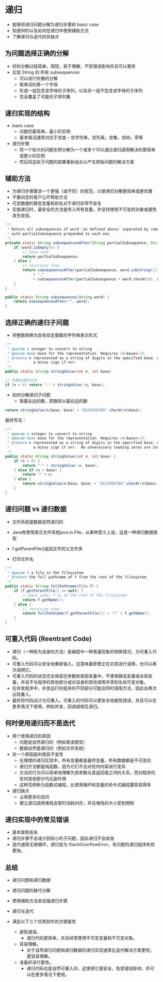 # 递归
- 能够将递归问题分解为递归步骤和 basic case
- 知道何时以及如何在递归中使用辅助方法
- 了解递归与迭代的优缺点

## 为问题选择正确的分解
- 好的分解过程简单，简短，易于理解，不受错误影响并且可以更改
- 实现 String 的 所有 subsequences
  - 可以进行优雅的分解
  - 取单词的第一个字母
  - 形成一组包含该字母的子序列，以及另一组不包含该字母的子序列
  - 完全覆盖了可能的子序列集

## 递归实现的结构
- basic case
  - 问题的最简单，最小的实例
  - 基本情况通常对应于空度
    – 空字符串，空列表，空集，空树，零等
- 递归步骤
  - 将一个较大的问题实例分解为一个或多个可以通过递归调用解决的更简单或更小的实例
  - 然后将这些子问题的结果重新组合以产生原始问题的解决方案

## 辅助方法
- 为递归步骤要求一个更强（或不同）的规范，以使递归分解更简单或更优雅
- 不要向您的客户公开帮助方法
- 可变数据的静态变量和别名对于递归非常不安全
- 实施递归时，最安全的方法是传入所有变量，并坚持使用不可变的对象或避免发生突变。

```java
/**
 * Return all subsequences of word (as defined above) separated by commas,
 * with partialSubsequence prepended to each one.
 */
private static String subsequencesAfter(String partialSubsequence, String word) {
    if (word.isEmpty()) {
        // base case
        return partialSubsequence;
    } else {
        // recursive step
        return subsequencesAfter(partialSubsequence, word.substring(1))
             + ","
             + subsequencesAfter(partialSubsequence + word.charAt(0), word.substring(1));
    }
}

public static String subsequences(String word) {
    return subsequencesAfter("", word);
}
```

## 选择正确的递归子问题
- 将整数转换为具有给定基数的字符串表示形式
```java
/**
 * @param n integer to convert to string
 * @param base base for the representation. Requires 2<=base<=10.
 * @return n represented as a string of digits in the specified base, with 
 *           a minus sign if n<0.
 */
public static String stringValue(int n, int base)
```

```java
// 负数处理的方法
if (n < 0) return "-" + stringValue(-n, base);
```

- 如何分解递归子问题
  - 取最右边的数，原数除以最右边的数
  
```java
return stringValue(n/base, base) + "0123456789".charAt(n%base);
```

最终写法：

```java
/**
 * @param n integer to convert to string
 * @param base base for the representation. Requires 2<=base<=10.
 * @return n represented as a string of digits in the specified base, with 
 *           a minus sign if n<0.  No unnecessary leading zeros are included. 
 */
public static String stringValue(int n, int base) {
    if (n < 0) {
        return "-" + stringValue(-n, base);
    } else if (n < base) {
        return "" + n; 
    } else {
        return stringValue(n/base, base) + "0123456789".charAt(n%base);
    }
}
```

## 递归问题 vs 递归数据
- 文件系统是数据自然递归的
- Java库使用表示文件系统java.io.File。从某种意义上说，这是一种递归数据类型
- f.getParentFile()返回文件的父文件夹

- 打印文件名

```java
/**
 * @param f a file in the filesystem
 * @return the full pathname of f from the root of the filesystem
 */
public static String fullPathname(File f) {
    if (f.getParentFile() == null) {
        // base case: f is at the root of the filesystem
        return f.getName();  
    } else {
        // recursive step
        return fullPathname(f.getParentFile()) + "/" + f.getName();
    }
}
```

## 可重入代码 (Reentrant Code) 
- 递归（一种称为自身的方法）是编程中一种普遍现象的特殊情况，为可重入代码。
- 可重入代码可以安全地重新输入，这意味着即使正在对其进行调用，也可以再次调用它。 
- 可重入代码的状态完全保留在参数和局部变量中，不使用静态变量或全局变量，并且不与程序的其他部分或对自身的其他调用共享别名给可变对象。
- 在并发程序中，并发运行的程序的不同部分可能会同时调用方法，因此会再次出现重入。
- 最好将代码设计为可重入。可重入的代码可以更安全地避免错误，并且可以在更多情况下使用，例如并发，回调或相互递归。
    
## 何时使用递归而不是迭代
- 两个使用递归的原因
  - 问题是自然递归的（例如斐波那契）
  - 数据自然是递归的（例如文件系统）
- 另一个原因是利用其不变性
  - 在理想的递归实现中，所有变量都是最终变量，所有数据都是不可变的
  - 递归方法都是纯函数，因为它们不会对任何内容进行变异
  - 方法的行为可以简单地理解为其参数与其返回值之间的关系，而对程序的任何其他部分均无副作用
  - 这种范例称为函数式编程，比使用循环和变量的命令式编程要容易得多
- 递归缺点
  - 占用更多的空间
  - 建立递归调用堆栈会暂时消耗内存，并且堆栈的大小受到限制

## 递归实现中的常见错误
 - 基本案例丢失
 - 递归步骤不会减少到较小的子问题，因此递归不会收敛
 - 迭代通常无限循环，递归变为 StackOverflowError。有问题的递归程序失败更快。


## 总结
- 递归问题和递归数据
- 递归问题的替代分解
- 使用辅助方法来加强递归步骤
- 递归与迭代

- 满足以下三个优质软件的方便属性
  - 避免错误。 
    - 递归代码更简单，并且经常使用不可变变量和不可变对象。
  - 容易理解。 
    - 对于自然递归问题和递归数据的递归实现通常比迭代解决方案更短，更容易理解。
  - 准备好进行更改。 
    - 递归代码也是自然可重入的，这使得它更安全，免受错误影响，并可以在更多情况下使用。
  
